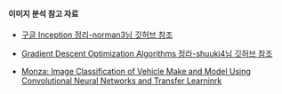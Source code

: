 
#### 이미지 분석 참고 자료

- [구글 Inception 정리-norman3님 깃허브 참조](https://norman3.github.io/papers/docs/google_inception.html)

- [Gradient Descent Optimization Algorithms 정라-shuuki4님 깃허브 참조](http://shuuki4.github.io/deep%20learning/2016/05/20/Gradient-Descent-Algorithm-Overview.html)

- [Monza: Image Classification of Vehicle Make and Model Using Convolutional Neural Networks and Transfer Learninrk](https://github.com/ouceduxzk/Fine_Grained_Classification)
